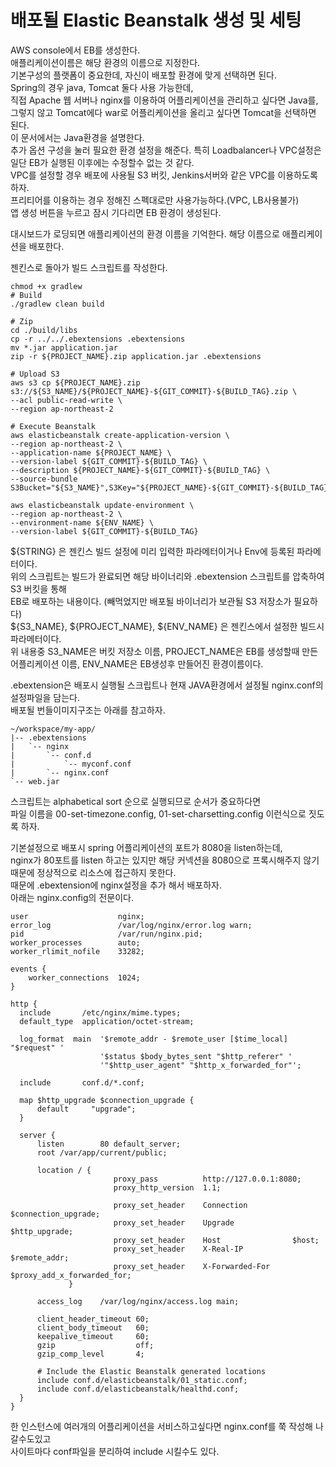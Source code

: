# 배포될 Elastic Beanstalk 생성 및 세팅

AWS console에서 EB를 생성한다.    
애플리케이션이름은 해당 환경의 이름으로 지정한다.    
기본구성의 플랫폼이 중요한데, 자신이 배포할 환경에 맞게 선택하면 된다.    
Spring의 경우 java, Tomcat 둘다 사용 가능한데,     
직접 Apache 웹 서버나 nginx를 이용하여 어플리케이션을 관리하고 싶다면 Java를,     
그렇지 않고 Tomcat에다 war로 어플리케이션을 올리고 싶다면 Tomcat을 선택하면 된다.    
이 문서에서는 Java환경을 설명한다.    
추가 옵션 구성을 눌러 필요한 환경 설정을 해준다. 특히 Loadbalancer나 VPC설정은 일단 EB가 실행된 이후에는 수정할수 없는 것 같다.    
VPC를 설정할 경우 배포에 사용될 S3 버킷, Jenkins서버와 같은 VPC를 이용하도록 하자.    
프리티어를 이용하는 경우 정해진 스펙대로만 사용가능하다.(VPC, LB사용불가)    
앱 생성 버튼을 누르고 잠시 기다리면 EB 환경이 생성된다.    
    
대시보드가 로딩되면 애플리케이션의 환경 이름을 기억한다. 해당 이름으로 애플리케이션을 배포한다.    
    
젠킨스로 돌아가 빌드 스크립트를 작성한다.    
```
chmod +x gradlew
# Build
./gradlew clean build

# Zip
cd ./build/libs
cp -r ../../.ebextensions .ebextensions
mv *.jar application.jar
zip -r ${PROJECT_NAME}.zip application.jar .ebextensions

# Upload S3
aws s3 cp ${PROJECT_NAME}.zip s3://${S3_NAME}/${PROJECT_NAME}-${GIT_COMMIT}-${BUILD_TAG}.zip \
--acl public-read-write \
--region ap-northeast-2

# Execute Beanstalk
aws elasticbeanstalk create-application-version \
--region ap-northeast-2 \
--application-name ${PROJECT_NAME} \
--version-label ${GIT_COMMIT}-${BUILD_TAG} \
--description ${PROJECT_NAME}-${GIT_COMMIT}-${BUILD_TAG} \
--source-bundle S3Bucket="${S3_NAME}",S3Key="${PROJECT_NAME}-${GIT_COMMIT}-${BUILD_TAG}.zip"

aws elasticbeanstalk update-environment \
--region ap-northeast-2 \
--environment-name ${ENV_NAME} \
--version-label ${GIT_COMMIT}-${BUILD_TAG}
```

${STRING} 은 젠킨스 빌드 설정에 미리 입력한 파라메터이거나 Env에 등록된 파라메터이다.    
위의 스크립트는 빌드가 완료되면 해당 바이너리와 .ebextension 스크립트를 압축하여 S3 버킷을 통해     
EB로 배포하는 내용이다. (빼먹었지만 배포될 바이너리가 보관될 S3 저장소가 필요하다)    
${S3_NAME}, ${PROJECT_NAME}, ${ENV_NAME} 은 젠킨스에서 설정한 빌드시 파라메터이다.    
위 내용중 S3_NAME은 버킷 저장소 이름, PROJECT_NAME은 EB를 생성할때 만든 어플리케이션 이름, ENV_NAME은 EB생성후 만들어진 환경이름이다.    
    
.ebextension은 배포시 실행될 스크립트나 현재 JAVA환경에서 설정될 nginx.conf의 설정파일을 담는다.    
배포될 번들이미지구조는 아래를 참고하자.     
```
~/workspace/my-app/
|-- .ebextensions
|   `-- nginx
|       `-- conf.d
|           `-- myconf.conf
|       `-- nginx.conf
`-- web.jar
```
스크립트는 alphabetical sort 순으로 실행되므로 순서가 중요하다면     
파일 이름을 00-set-timezone.config, 01-set-charsetting.config 이런식으로 짓도록 하자.    
    
기본설정으로 배포시 spring 어플리케이션의 포트가 8080을 listen하는데,     
nginx가 80포트를 listen 하고는 있지만 해당 커넥션을 8080으로 프록시해주지 않기때문에 정상적으로 리소스에 접근하지 못한다.    
때문에 .ebextension에 nginx설정을 추가 해서 배포하자.    
아래는 nginx.config의 전문이다.    
```
user                    nginx;
error_log               /var/log/nginx/error.log warn;
pid                     /var/run/nginx.pid;
worker_processes        auto;
worker_rlimit_nofile    33282;

events {
    worker_connections  1024;
}

http {
  include       /etc/nginx/mime.types;
  default_type  application/octet-stream;

  log_format  main  '$remote_addr - $remote_user [$time_local] "$request" '
                    '$status $body_bytes_sent "$http_referer" '
                    '"$http_user_agent" "$http_x_forwarded_for"';

  include       conf.d/*.conf;

  map $http_upgrade $connection_upgrade {
      default     "upgrade";
  }

  server {
      listen        80 default_server;
      root /var/app/current/public;

      location / {
                       proxy_pass          http://127.0.0.1:8080;
                       proxy_http_version  1.1;
       
                       proxy_set_header    Connection          $connection_upgrade;
                       proxy_set_header    Upgrade             $http_upgrade;
                       proxy_set_header    Host                $host;
                       proxy_set_header    X-Real-IP           $remote_addr;
                       proxy_set_header    X-Forwarded-For     $proxy_add_x_forwarded_for;
             }

      access_log    /var/log/nginx/access.log main;

      client_header_timeout 60;
      client_body_timeout   60;
      keepalive_timeout     60;
      gzip                  off;
      gzip_comp_level       4;

      # Include the Elastic Beanstalk generated locations
      include conf.d/elasticbeanstalk/01_static.conf;
      include conf.d/elasticbeanstalk/healthd.conf;
  }
}
```
한 인스턴스에 여러개의 어플리케이션을 서비스하고싶다면 nginx.conf를 쭉 작성해 나갈수도있고    
사이트마다 conf파일을 분리하여 include 시킬수도 있다.    

